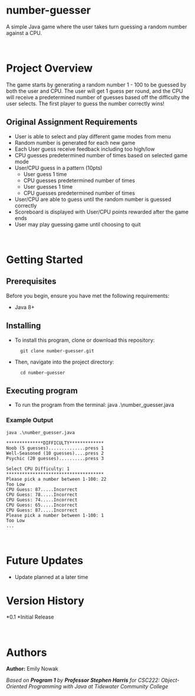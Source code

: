 # number-guesser
A simple Java game where the user takes turn guessing a random number against a CPU. 

<br />

# Project Overview

The game starts by generating a random number 1 - 100 to be guessed by both the user and CPU. The user will get 1 guess per round, and the CPU will receive a predetermined number of guesses based off the difficulty the user selects. The first player to guess the number correctly wins!

## Original Assignment Requirements
* User is able to select and play different game modes from menu 
* Random number is generated for each new game 
* Each User guess receive feedback including too high/low
* CPU guesses predetermined number of times based on selected game mode 
* User/CPU guess in a pattern (10pts)
    * User guess 1 time
    * CPU guesses predetermined number of times
    * User guesses 1 time
    * CPU guesses predetermined number of times
* User/CPU are able to guess until the random number is guessed correctly 
* Scoreboard is displayed with User/CPU points rewarded after the game ends
* User may play guessing game until choosing to quit 

<br />

# Getting Started
## Prerequisites

Before you begin, ensure you have met the following requirements:
* Java 8+

## Installing

* To install this program, clone or download this repository:

        git clone number-guesser.git

* Then, navigate into the project directory:

        cd number-guesser


## Executing program
* To run the program from the terminal:
        java .\number_guesser.java

### Example Output
```java .\number_guesser.java```
```
**************DIFFICULTY*************
Noob (5 guesses)..............press 1
Well-Seasoned (10 guesses)....press 2
Psychic (20 guesses)..........press 3

Select CPU Difficulty: 1
*************************************
Please pick a number between 1-100: 22
Too Low
CPU Guess: 87.....Incorrect
CPU Guess: 78.....Incorrect
CPU Guess: 74.....Incorrect
CPU Guess: 65.....Incorrect
CPU Guess: 87.....Incorrect
Please pick a number between 1-100: 1
Too Low
...
```

<br />

# Future Updates

* Update planned at a later time

# Version History
*0.1
    *Initial Release

<br />

# Authors

**Author:** Emily Nowak

*Based on **Program 1** by **Professor Stephen Harris** for CSC222: Object-Oriented Programming with Java at Tidewater Community College*

<br />
